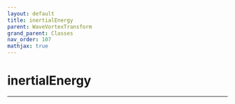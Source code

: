 ```yaml
---
layout: default
title: inertialEnergy
parent: WaveVortexTransform
grand_parent: Classes
nav_order: 107
mathjax: true
---
```


#  inertialEnergy




---

